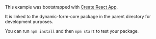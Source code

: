 This example was bootstrapped with [Create React App](https://github.com/facebook/create-react-app).

It is linked to the dynamic-form-core package in the parent directory for development purposes.

You can run `npm install` and then `npm start` to test your package.
